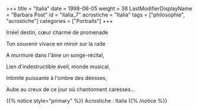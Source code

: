 +++
title = "Italia"
date = 1998-06-05
weight = 38
LastModifierDisplayName = "Barbara Post"
id = "italia_7"
acrostiche = "Italia"
tags = ["philosophie", "acrostiche"]
categories = ["Portraits"]
+++

Irréel destin, cœur charmé de promenade

Ton souvenir vivace en miroir sur la rade

A murmuré dans l'âme un songe-récital,

Lien d'indestructible éveil, monde musical,

Intimité puissante à l'ombre des déesses,

Aube au creux de ce jour où chantonnent caresses...

{{% notice style="primary" %}}
Acrostiche : Italia
{{% /notice %}}
